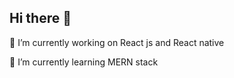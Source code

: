 ## Hi there 👋

💼 I’m currently working on React js and React native

🧠 I’m currently learning MERN stack 

    
<!--
**AdithyanKP/AdithyanKP** is a ✨ _special_ ✨ repository because its `README.md` (this file) appears on your GitHub profile.

Here are some ideas to get you started:

💼 I’m currently working on React js and React native
🧠 I’m currently learning MERN Stack development


